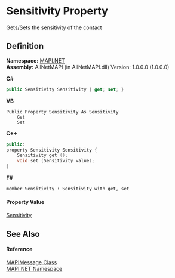 # Sensitivity Property


Gets/Sets the sensitivity of the contact



## Definition
**Namespace:** <a href="5bef4637-66f8-16d4-e5f4-4d0da57a1538.md">MAPI.NET</a>  
**Assembly:** AllNetMAPI (in AllNetMAPI.dll) Version: 1.0.0.0 (1.0.0.0)

**C#**
``` C#
public Sensitivity Sensitivity { get; set; }
```
**VB**
``` VB
Public Property Sensitivity As Sensitivity
	Get
	Set
```
**C++**
``` C++
public:
property Sensitivity Sensitivity {
	Sensitivity get ();
	void set (Sensitivity value);
}
```
**F#**
``` F#
member Sensitivity : Sensitivity with get, set
```



#### Property Value
<a href="2aef4a23-80c8-a80c-c45f-dd5fa7514c18.md">Sensitivity</a>

## See Also


#### Reference
<a href="29b8d96c-1ec2-828d-35a5-fae12d8802c8.md">MAPIMessage Class</a>  
<a href="5bef4637-66f8-16d4-e5f4-4d0da57a1538.md">MAPI.NET Namespace</a>  
